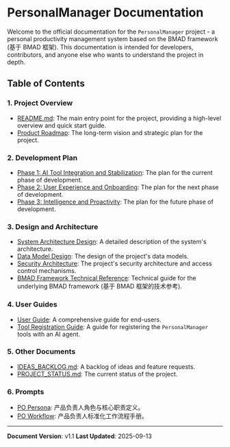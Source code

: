 # PersonalManager Documentation

Welcome to the official documentation for the `PersonalManager` project - a personal productivity management system based on the BMAD framework (基于 BMAD 框架). This documentation is intended for developers, contributors, and anyone else who wants to understand the project in depth.

## Table of Contents

### 1. Project Overview

*   [README.md](/README.md): The main entry point for the project, providing a high-level overview and quick start guide.
*   [Product Roadmap](product_roadmap.md): The long-term vision and strategic plan for the project.

### 2. Development Plan

*   [Phase 1: AI Tool Integration and Stabilization](phase_1_plan.md): The plan for the current phase of development.
*   [Phase 2: User Experience and Onboarding](phase_2_plan.md): The plan for the next phase of development.
*   [Phase 3: Intelligence and Proactivity](phase_3_plan.md): The plan for the future phase of development.

### 3. Design and Architecture

*   [System Architecture Design](PersonalManager系统架构设计/index.md): A detailed description of the system's architecture.
*   [Data Model Design](PersonalManager数据模型设计.md): The design of the project's data models.
*   [Security Architecture](PersonalManager安全架构与权限管理.md): The project's security architecture and access control mechanisms.
*   [BMAD Framework Technical Reference](BMAD框架技术参考指南.md): Technical guide for the underlying BMAD framework (基于 BMAD 框架的技术参考).

### 4. User Guides

*   [User Guide](user_guide.md): A comprehensive guide for end-users.
*   [Tool Registration Guide](tool_registration.md): A guide for registering the `PersonalManager` tools with an AI agent.

### 5. Other Documents

*   [IDEAS_BACKLOG.md](IDEAS_BACKLOG.md): A backlog of ideas and feature requests.
*   [PROJECT_STATUS.md](PROJECT_STATUS.md): The current status of the project.

### 6. Prompts

*   [PO Persona](prompts/po_persona.md): 产品负责人角色与核心职责定义。
*   [PO Workflow](prompts/po_workflow.md): 产品负责人标准化工作流程手册。

---
**Document Version**: v1.1
**Last Updated**: 2025-09-13
